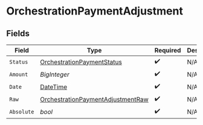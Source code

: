# OrchestrationPaymentAdjustment


## Fields

| Field                                                                                             | Type                                                                                              | Required                                                                                          | Description                                                                                       | Example                                                                                           |
| ------------------------------------------------------------------------------------------------- | ------------------------------------------------------------------------------------------------- | ------------------------------------------------------------------------------------------------- | ------------------------------------------------------------------------------------------------- | ------------------------------------------------------------------------------------------------- |
| `Status`                                                                                          | [OrchestrationPaymentStatus](../../Models/Components/OrchestrationPaymentStatus.md)               | :heavy_check_mark:                                                                                | N/A                                                                                               |                                                                                                   |
| `Amount`                                                                                          | *BigInteger*                                                                                      | :heavy_check_mark:                                                                                | N/A                                                                                               | 100                                                                                               |
| `Date`                                                                                            | [DateTime](https://learn.microsoft.com/en-us/dotnet/api/system.datetime?view=net-5.0)             | :heavy_check_mark:                                                                                | N/A                                                                                               |                                                                                                   |
| `Raw`                                                                                             | [OrchestrationPaymentAdjustmentRaw](../../Models/Components/OrchestrationPaymentAdjustmentRaw.md) | :heavy_check_mark:                                                                                | N/A                                                                                               |                                                                                                   |
| `Absolute`                                                                                        | *bool*                                                                                            | :heavy_check_mark:                                                                                | N/A                                                                                               |                                                                                                   |